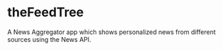 # theFeedTree
A News Aggregator app which shows personalized news from different sources using the News API.
